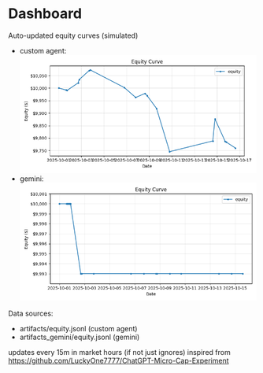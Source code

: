 # Dashboard

Auto-updated equity curves (simulated)

- custom agent: ![Equity Curve](artifacts/equity.png?v=ba357ce)
- gemini: ![Equity Curve (Gemini)](artifacts_gemini/equity.png?v=ba357ce)

Data sources:
- artifacts/equity.jsonl (custom agent)
- artifacts_gemini/equity.jsonl (gemini)

updates every 15m in market hours (if not just ignores)
inspired from https://github.com/LuckyOne7777/ChatGPT-Micro-Cap-Experiment